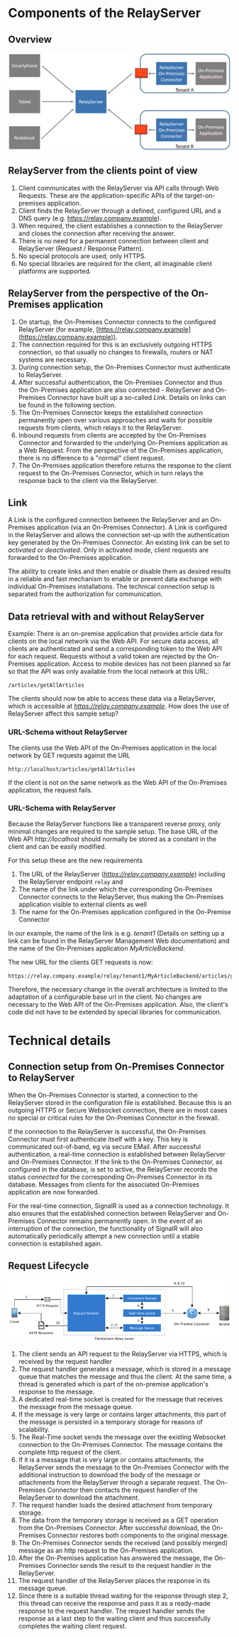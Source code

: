 # Components of the RelayServer

## Overview
![2-architecture-overview.png](./assets/2-architecture-overview.png)


## RelayServer from the clients point of view

1. Client communicates with the RelayServer via API calls through Web Requests. These are the application-specific APIs of the target-on-premises application.
1. Client finds the RelayServer through a defined, configured URL and a DNS query (e.g. https://relay.company.example).
1. When required, the client establishes a connection to the RelayServer and closes the connection after receiving the answer.
1. There is no need for a permanent connection between client and RelayServer (Request / Response Pattern).
1. No special protocols are used; only HTTPS.
1. No special libraries are required for the client, all imaginable client platforms are supported.

## RelayServer from the perspective of the On-Premises application

1. On startup, the On-Premises Connector connects to the configured RelayServer (for example, [https://relay.company.example](https://relay.company.example)).
1. The connection required for this is an exclusively outgoing HTTPS connection, so that usually no changes to firewalls, routers or NAT systems are necessary.
1. During connection setup, the On-Premises Connector must authenticate to RelayServer.
1. After successful authentication, the On-Premises Connector and thus the On-Premises application are also connected - RelayServer and On-Premises Connector have built up a so-called *Link*. Details on links can be found in the following section.
1. The On-Premises Connector keeps the established connection permanently open over various approaches and waits for possible requests from clients, which relays it to the RelayServer.
1. Inbound requests from clients are accepted by the On-Premises Connector and forwarded to the underlying On-Premises application as a Web Request. From the perspective of the On-Premises application, there is no difference to a "normal" client request.
1. The On-Premises application therefore returns the response to the client request to the On-Premises Connector, which in turn relays the response back to the client via the RelayServer.

## Link

A Link is the configured connection between the RelayServer and an On-Premises application (via an On-Premises Connector). A Link is configured in the RelayServer and allows the connection set-up with the authentication key generated by the On-Premises Connector. An existing link can be set to *activated* or *deactivated*. Only in activated mode, client requests are forwarded to the On-Premises application.

The ability to create links and then enable or disable them as desired results in a reliable and fast mechanism to enable or prevent data exchange with individual On-Premises installations. The technical connection setup is separated from the authorization for communication.

## Data retrieval with and without RelayServer

Example: There is an on-premise application that provides article data for clients on the local network via the Web API. For secure data access, all clients are authenticated and send a corresponding token to the Web API for each request. Requests without a valid token are rejected by the On-Premises application.
Access to mobile devices has not been planned so far so that the API was only available from the local network at this URL:

```
/articles/getAllArticles
```

The clients should now be able to access these data via a RelayServer, which is accessible at *https://relay.company.example*. How does the use of RelayServer affect this sample setup?

### URL-Schema without RelayServer

The clients use the Web API of the On-Premises application in the local network by GET requests against the URL

```
http://localhost/articles/getAllArticles
```

If the client is not on the same network as the Web API of the On-Premises application, the request fails.

### URL-Schema with RelayServer

Because the RelayServer functions like a transparent reverse proxy, only minimal changes are required to the sample setup. The base URL of the Web API *http://localhost* should normally be stored as a constant in the client and can be easily modified.

For this setup these are the new requirements

1. The URL of the RelayServer (*https://relay.company.example*) including the RelayServer endpoint `relay` and
1. The name of the link under which the corresponding On-Premises Connector connects to the RelayServer, thus making the On-Premises application visible to external clients as well
1. The name for the On-Premises application configured in the On-Premise Connector

In our example, the name of the link is e.g. *tenant1* (Details on setting up a link can be found in the RelayServer Management Web documentation) and the name of the On-Premises application *MyArticleBackend*.

The new URL for the clients GET requests is now:

```
https://relay.company.example/relay/tenant1/MyArticleBackend/articles/getAllArticles
```

Therefore, the necessary change in the overall architecture is limited to the adaptation of a configurable base url in the client. No changes are necessary to the Web API of the On-Premises application. Also, the client's code did not have to be extended by special libraries for communication.

# Technical details

## Connection setup from On-Premises Connector to RelayServer

When the On-Premises Connector is started, a connection to the RelayServer stored in the configuration file is established. Because this is an outgoing HTTPS or Secure Websocket connection, there are in most cases no special or critical rules for the On-Premises Connector in the firewall.

If the connection to the RelayServer is successful, the On-Premises Connector must first authenticate itself with a key. This key is communicated out-of-band, eg via secure EMail. After successful authentication, a real-time connection is established between RelayServer and On-Premises Connector. If the link to the On-Premises Connector, as configured in the database, is set to active, the RelayServer records the status *connected* for the corresponding On-Premises Connector in its database. Messages from clients for the associated On-Premises application are now forwarded.

For the real-time connection, SignalR is used as a connection technology. It also ensures that the established connection between RelayServer and On-Premises Connector remains permanently open. In the event of an interruption of the connection, the functionality of SignalR will also automatically periodically attempt a new connection until a stable connection is established again.

## Request Lifecycle
![2-request-lifecycle.png](./assets/2-request-lifecycle.png)

1. The client sends an API request to the RelayServer via HTTPS, which is received by the request handler
1. The request handler generates a message, which is stored in a message queue that matches the message and thus the client. At the same time, a thread is generated which is part of the on-premise application's response to the message.
1. A dedicated real-time socket is created for the message that receives the message from the message queue.
1. If the message is very large or contains larger attachments, this part of the message is persisted in a temporary storage for reasons of scalability.
1. The Real-Time socket sends the message over the existing Websocket connection to the On-Premises Connector. The message contains the complete http request of the client.
1. If it is a message that is very large or contains attachments, the RelayServer sends the message to the On-Premises Connector with the additional instruction to download the body of the message or attachments from the RelayServer through a separate request. The On-Premises Connector then contacts the request handler of the RelayServer to download the attachment.
1. The request handler loads the desired attachment from temporary storage.
1. The data from the temporary storage is received as a GET operation from the On-Premises Connector. After successful download, the On-Premises Connector restores both components to the original message.
1. The On-Premises Connector sends the received (and possibly merged) message as an http request to the On-Premises application.
1. After the On-Premises application has answered the message, the On-Premises Connector sends the result to the request handler in the RelayServer.
1. The request handler of the RelayServer places the response in its message queue.
1. Since there is a suitable thread waiting for the response through step 2, this thread can receive the response and pass it as a ready-made response to the request handler. The request handler sends the response as a last step to the waiting client and thus successfully completes the waiting client request.
